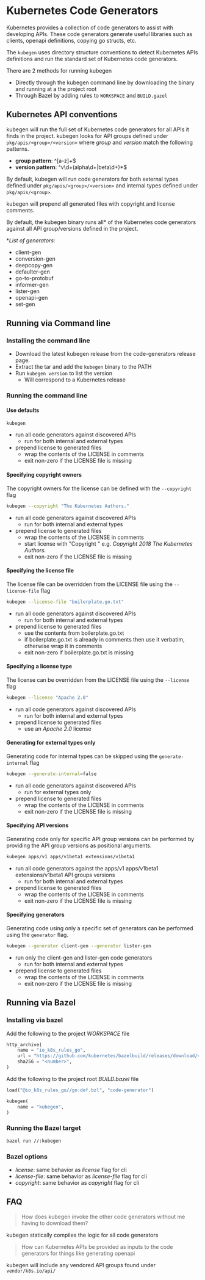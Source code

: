 # Kubernetes Code Generators

Kubernetes provides a collection of code generators to assist with developing APIs.  These code generators generate
useful libraries such as clients, openapi definitions, copying go structs, etc.

The `kubegen` uses directory structure conventions to detect Kubernetes APIs definitions and run the standard
set of Kubernetes code generators.

There are 2 methods for running kubegen

- Directly through the kubegen command line by downloading the binary and running at a the project root
- Through Bazel by adding rules to `WORKSPACE` and `BUILD.gazel`

## Kubernetes API conventions

kubegen will run the full set of Kubernetes code generators for all APIs it finds in the project.
kubegen looks for API groups defined under `pkg/apis/<group>/<version>` where *group* and *version* match the following
patterns.

- **group pattern**: ^[a-z]+$
- **version pattern**: ^v\\d+(alpha\\d+|beta\\d+)*$

By default, kubegen will run code generators for both external types defined under `pkg/apis/<group>/<version>` and
internal types defined under `pkg/apis/<group>`.

kubegen will prepend all generated files with copyright and license comments.

By default, the kubegen binary runs all* of the Kubernetes code
generators against all API group/versions defined in the project.

**List of generators:*

- client-gen
- conversion-gen
- deepcopy-gen
- defaulter-gen
- go-to-protobuf
- informer-gen
- lister-gen
- openapi-gen
- set-gen

## Running via Command line

### Installing the command line

- Download the latest kubegen release from the code-generators release page.
- Extract the tar and add the `kubegen` binary to the PATH
- Run `kubegen version` to list the version
  - Will correspond to a Kubernetes release

### Running the command line

#### Use defaults

```sh
kubegen
```

- run all code generators against discovered APIs
  - run for both internal and external types
- prepend license to generated files
  - wrap the contents of the LICENSE in comments
  - exit non-zero if the LICENSE file is missing

#### Specifying copyright owners

The copyright owners for the license can be defined with the `--copyright` flag

```sh
kubegen --copyright "The Kubernetes Authors."
```

- run all code generators against discovered APIs
  - run for both internal and external types
- prepend license to generated files
  - wrap the contents of the LICENSE in comments
  - start license with "Copyright <current year> <copyright>" e.g. *Copyright 2018 The Kubernetes Authors.*
  - exit non-zero if the LICENSE file is missing


#### Specifying the license file

The license file can be overridden from the LICENSE file using the `--license-file` flag

```sh
kubegen --license-file "boilerplate.go.txt"
```

- run all code generators against discovered APIs
  - run for both internal and external types
- prepend license to generated files
  - use the contents from boilerplate.go.txt
  - if boilerplate.go.txt is already in comments then use it verbatim, otherwise wrap it in comments
  - exit non-zero if boilerplate.go.txt is missing

#### Specifying a license type

The license can be overridden from the LICENSE file using the `--license` flag

```sh
kubegen --license "Apache 2.0"
```

- run all code generators against discovered APIs
  - run for both internal and external types
- prepend license to generated files
  - use an *Apache 2.0* license
  
#### Generating for external types only

Generating code for internal types can be skipped using the `generate-internal` flag

```sh
kubegen --generate-internal=false
```

- run all code generators against discovered APIs
  - run for external types only
- prepend license to generated files
  - wrap the contents of the LICENSE in comments
  - exit non-zero if the LICENSE file is missing

#### Specifying API versions

Generating code only for specific API group versions can be performed by providing the API
group versions as positional arguments.

```sh
kubegen apps/v1 apps/v1beta1 extensions/v1beta1
```

- run all code generators against the apps/v1 apps/v1beta1 extensions/v1beta1 API groups versions
  - run for both internal and external types
- prepend license to generated files
  - wrap the contents of the LICENSE in comments
  - exit non-zero if the LICENSE file is missing

#### Specifying generators

Generating code using only a specific set of generators can be performed using the
`generator` flag.

```sh
kubegen --generator client-gen --generator lister-gen
```

- run only the client-gen and lister-gen code generators
  - run for both internal and external types
- prepend license to generated files
  - wrap the contents of the LICENSE in comments
  - exit non-zero if the LICENSE file is missing
  

## Running via Bazel

### Installing via bazel

Add the following to the project *WORKSPACE* file

```py
http_archive(
    name = "io_k8s_rules_go",
    url = "https://github.com/kubernetes/bazelbuild/releases/download/v1.8.0/rules_go-1.8.0.tar.gz",
    sha256 = "<number>",
)
```

Add the following to the project root *BUILD.bazel* file

```py
load("@io_k8s_rules_go//go:def.bzl", "code-generator")

kubegen(
    name = "kubegen",
)
```

### Running the Bazel target

```sh
bazel run //:kubegen
```

### Bazel options

- *license*: same behavior as *license* flag for cli
- *license-file*: same behavior as *license-file* flag for cli
- *copyright*: same behavior as *copyright* flag for cli

## FAQ

> How does kubegen invoke the other code generators without me having to download them?

kubegen statically compiles the logic for all code generators

> How can Kubernetes APIs be provided as inputs to the code generators for things like generating openapi

kubegen will include any vendored API groups found under `vendor/k8s.io/api/`


